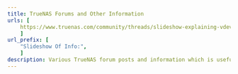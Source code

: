 ```yaml
---
title: TrueNAS Forums and Other Information
urls: [
    https://www.truenas.com/community/threads/slideshow-explaining-vdev-zpool-zil-and-l2arc-for-noobs.7775/,
    ]
url_prefix: [
    "Slideshow Of Info:", 
    ]
description: Various TrueNAS forum posts and information which is useful to know.
---
```

